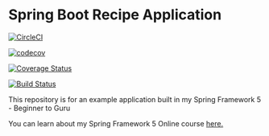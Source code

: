 # Spring Boot Recipe Application
[![CircleCI](https://circleci.com/gh/MeghnaW19/codecov-demo.svg?style=svg)](https://circleci.com/gh/MeghnaW19/codecov-demo)

[![codecov](https://codecov.io/gh/MeghnaW19/codecov-demo/branch/master/graph/badge.svg)](https://codecov.io/gh/MeghnaW19/codecov-demo)

[![Coverage Status](https://coveralls.io/repos/github/MeghnaW19/codecov-demo/badge.svg?branch=master)](https://coveralls.io/github/MeghnaW19/codecov-demo?branch=master)

[![Build Status](https://travis-ci.org/MeghnaW19/codecov-demo.svg?branch=master)](https://travis-ci.org/MeghnaW19/codecov-demo)

This repository is for an example application built in my Spring Framework 5 - Beginner to Guru

You can learn about my Spring Framework 5 Online course [here.](http://courses.springframework.guru/p/spring-framework-5-begginer-to-guru/?product_id=363173)
